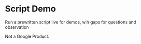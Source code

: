 # Script Demo

Run a prewritten script live for demos, wih gaps for questions and observation

Not a Google Product.
